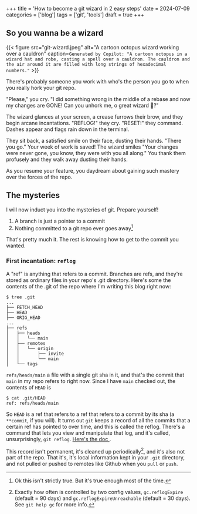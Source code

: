 +++
title = 'How to become a git wizard in 2 easy steps'
date = 2024-07-09
categories = ['blog']
tags = ['git', 'tools']
draft = true
+++

## So you wanna be a wizard

{{< figure src="git-wizard.jpeg" alt="A cartoon octopus wizard working over a cauldron" caption=`Generated by Copilot: "A cartoon octopus in a wizard hat and robe, casting a spell over a cauldron. The cauldron and the air around it are filled with long strings of hexadecimal numbers."` >}}

There's probably someone you work with who's the person you go to when you really hork your git repo.

"Please," you cry. "I did something wrong in the middle of a rebase and now my changes are GONE!  Can you unhork me, o
great wizard 🥹?"

The wizard glances at your screen, a crease furrows their brow, and they begin arcane incantations.  "REFLOG!" they
cry.  "RESET!" they command.  Dashes appear and flags rain down in the terminal.

They sit back, a satisfied smile on their face, dusting their hands.  "There you go."  Your week of work is saved!  The
wizard smiles "Your changes were never gone, you know, they were with you all along."  You thank them profusely and they
walk away dusting their hands.

As you resume your feature, you daydream about gaining such mastery over the forces of the repo.

## The mysteries

I will now induct you into the mysteries of git.  Prepare yourself!

1. A branch is just a pointer to a commit
1. Nothing committed to a git repo ever goes away[^1]

[^1]: Ok this isn't strictly true.  But it's true enough most of the time.

That's pretty much it.  The rest is knowing how to get to the commit you wanted.

### First incantation: `reflog`

A "ref" is anything that refers to a commit.  Branches are refs, and they're stored as ordinary files in your repo's
.git directory.  Here's some the contents of the .git of the repo where I'm writing this blog right now:

```
$ tree .git
...
├── FETCH_HEAD
├── HEAD
├── ORIG_HEAD
...
├── refs
│   ├── heads
│   │   └── main
│   ├── remotes
│   │   └── origin
│   │       ├── invite
│   │       └── main
│   └── tags

```

`refs/heads/main` a file with a single git sha in it, and that's the commit that `main` in my repo refers to right now.
Since I have `main` checked out, the contents of `HEAD` is

```
$ cat .git/HEAD
ref: refs/heads/main
```

So `HEAD` is a ref that refers to a ref that refers to a commit by its sha (a `**commit`, if you will).  It turns out
`git` keeps a record of all the commits that a certain ref has pointed to over time, and this is called the reflog.
There's a command that lets you view and manipulate that log, and it's called, unsurprisingly, `git reflog`. [Here's the
doc ](https://git-scm.com/docs/git-reflog).

This record isn't permanent, it's cleaned up periodically[^2], and it's also not part of the repo.  That it's, it's
local information kept in your `.git` directory, and not pulled or pushed to remotes like Github when you `pull` or
`push`.

[^2]: Exactly how often is controlled by two config values, `gc.reflogExpire` (default = 90 days) and
    `gc.reflogExpireUnreachable` (default = 30 days).  See `git help gc` for more info.
